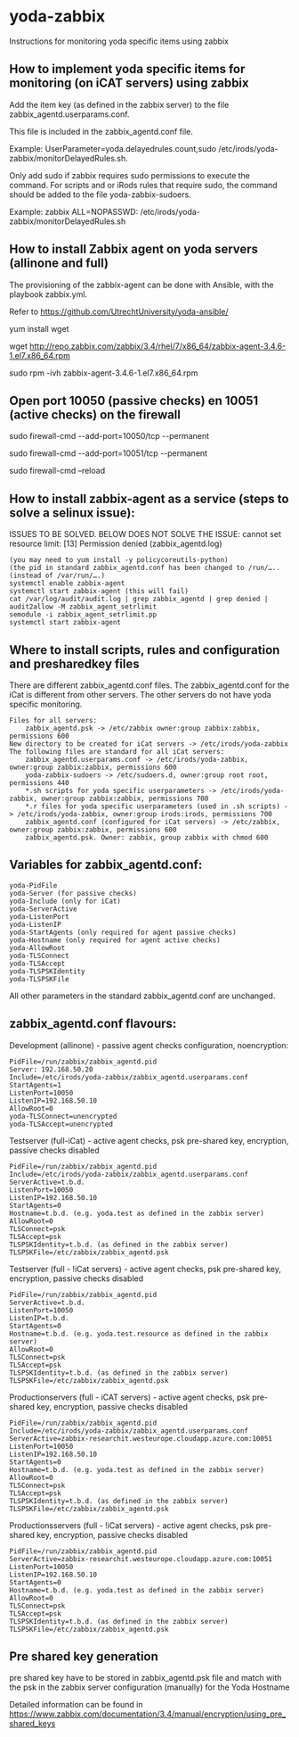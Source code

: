 # yoda-zabbix

Instructions for monitoring yoda specific items using zabbix

## How to implement yoda specific items for monitoring (on iCAT servers) using zabbix

Add the item key (as defined in the zabbix server) to the file zabbix_agentd.userparams.conf.

This file is included in the zabbix_agentd.conf file.

Example: UserParameter=yoda.delayedrules.count,sudo /etc/irods/yoda-zabbix/monitorDelayedRules.sh.

Only add sudo if zabbix requires sudo permissions to execute the command. For scripts and or iRods rules that require sudo, the command should be added to the file yoda-zabbix-sudoers.

Example: zabbix ALL=NOPASSWD: /etc/irods/yoda-zabbix/monitorDelayedRules.sh

## How to install Zabbix agent on yoda servers (allinone and full)

The provisioning of the zabbix-agent can be done with Ansible, with the playbook zabbix.yml.

Refer to https://github.com/UtrechtUniversity/yoda-ansible/

yum install wget

wget http://repo.zabbix.com/zabbix/3.4/rhel/7/x86_64/zabbix-agent-3.4.6-1.el7.x86_64.rpm

sudo rpm -ivh zabbix-agent-3.4.6-1.el7.x86_64.rpm

## Open port 10050 (passive checks) en 10051 (active checks) on the firewall

sudo firewall-cmd --add-port=10050/tcp --permanent

sudo firewall-cmd --add-port=10051/tcp --permanent

sudo firewall-cmd –reload

## How to install zabbix-agent as a service (steps to solve a selinux issue):

ISSUES TO BE SOLVED. BELOW DOES NOT SOLVE THE ISSUE: cannot set resource limit: [13] Permission denied (zabbix_agentd.log)

	(you may need to yum install -y policycoreutils-python)
	(the pid in standard zabbix_agentd.conf has been changed to /run/….. (instead of /var/run/….)
	systemctl enable zabbix-agent
	systemctl start zabbix-agent (this will fail)
	cat /var/log/audit/audit.log | grep zabbix_agentd | grep denied | audit2allow -M zabbix_agent_setrlimit
	semodule -i zabbix_agent_setrlimit.pp
	systemctl start zabbix-agent

## Where to install scripts, rules and configuration and presharedkey files

There are different zabbix_agentd.conf files. The zabbix_agentd.conf for the iCat is different from other servers.	The other servers do not have yoda specific monitoring.

	Files for all servers:
		zabbix_agentd.psk -> /etc/zabbix owner:group zabbix:zabbix, permissions 600
	New directory to be created for iCat servers -> /etc/irods/yoda-zabbix
	The following files are standard for all iCat servers:
		zabbix_agentd.userparams.conf -> /etc/irods/yoda-zabbix, owner:group zabbix:zabbix, permissions 600
		yoda-zabbix-sudoers -> /etc/sudoers.d, owner:group root root, permissions 440
		*.sh scripts for yoda specific userparameters -> /etc/irods/yoda-zabbix, owner:group zabbix:zabbix, permissions 700
		*.r files for yoda specific userparameters (used in .sh scripts) -> /etc/irods/yoda-zabbix, owner:group irods:irods, permissions 700
		zabbix_agentd.conf (configured for iCat servers) -> /etc/zabbix, owner:group zabbix:zabbix, permissions 600
		zabbix_agentd.psk. Owner: zabbix, group zabbix with chmod 600

## Variables for zabbix_agentd.conf:

	yoda-PidFile
	yoda-Server (for passive checks)
	yoda-Include (only for iCat)
	yoda-ServerActive
	yoda-ListenPort		
	yoda-ListenIP
	yoda-StartAgents (only required for agent passive checks)		
	yoda-Hostname (only required for agent active checks)
	yoda-AllowRoot
	yoda-TLSConnect
	yoda-TLSAccept
	yoda-TLSPSKIdentity
	yoda-TLSPSKFile

All other parameters in the standard zabbix_agentd.conf are unchanged.	
	
## zabbix_agentd.conf flavours:

Development (allinone) - passive agent checks configuration, noencryption:

	PidFile=/run/zabbix/zabbix_agentd.pid
	Server: 192.168.50.20
	Include=/etc/irods/yoda-zabbix/zabbix_agentd.userparams.conf
	StartAgents=1
	ListenPort=10050
	ListenIP=192.168.50.10
	AllowRoot=0
	yoda-TLSConnect=unencrypted
	yoda-TLSAccept=unencrypted

Testserver (full-iCat) - active agent checks, psk pre-shared key, encryption, passive checks disabled

	PidFile=/run/zabbix/zabbix_agentd.pid
	Include=/etc/irods/yoda-zabbix/zabbix_agentd.userparams.conf
	ServerActive=t.b.d.
	ListenPort=10050
	ListenIP=192.168.50.10
	StartAgents=0		
	Hostname=t.b.d. (e.g. yoda.test as defined in the zabbix server)
	AllowRoot=0
	TLSConnect=psk
	TLSAccept=psk
	TLSPSKIdentity=t.b.d. (as defined in the zabbix server)
	TLSPSKFile=/etc/zabbix/zabbix_agentd.psk

Testserver (full - !iCat servers) - active agent checks, psk pre-shared key, encryption, passive checks disabled

	PidFile=/run/zabbix/zabbix_agentd.pid
	ServerActive=t.b.d.
	ListenPort=10050
	ListenIP=t.b.d.
	StartAgents=0		
	Hostname=t.b.d. (e.g. yoda.test.resource as defined in the zabbix server)
	AllowRoot=0
	TLSConnect=psk
	TLSAccept=psk
	TLSPSKIdentity=t.b.d. (as defined in the zabbix server)
	TLSPSKFile=/etc/zabbix/zabbix_agentd.psk

Productionservers (full - iCAT servers) - active agent checks, psk pre-shared key, encryption, passive checks disabled

	PidFile=/run/zabbix/zabbix_agentd.pid
	Include=/etc/irods/yoda-zabbix/zabbix_agentd.userparams.conf
	ServerActive=zabbix-researchit.westeurope.cloudapp.azure.com:10051
	ListenPort=10050
	ListenIP=192.168.50.10
	StartAgents=0		
	Hostname=t.b.d. (e.g. yoda.test as defined in the zabbix server)
	AllowRoot=0
	TLSConnect=psk
	TLSAccept=psk
	TLSPSKIdentity=t.b.d. (as defined in the zabbix server)
	TLSPSKFile=/etc/zabbix/zabbix_agentd.psk

Productionsservers (full - !iCat servers) - active agent checks, psk pre-shared key, encryption, passive checks disabled

	PidFile=/run/zabbix/zabbix_agentd.pid
	ServerActive=zabbix-researchit.westeurope.cloudapp.azure.com:10051
	ListenPort=10050
	ListenIP=192.168.50.10
	StartAgents=0		
	Hostname=t.b.d. (e.g. yoda.test as defined in the zabbix server)
	AllowRoot=0
	TLSConnect=psk
	TLSAccept=psk
	TLSPSKIdentity=t.b.d. (as defined in the zabbix server)
	TLSPSKFile=/etc/zabbix/zabbix_agentd.psk
		
## Pre shared key generation
		
pre shared key have to be stored in zabbix_agentd.psk file and match with the psk in the zabbix server configuration (manually) for the Yoda Hostname

Detailed information can be found in https://www.zabbix.com/documentation/3.4/manual/encryption/using_pre_shared_keys
	
	
